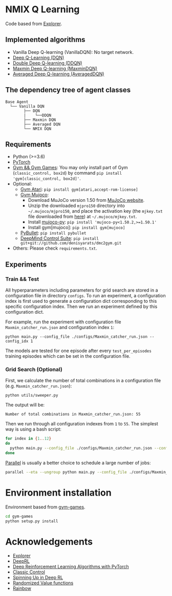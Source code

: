 # NMIX Q Learning

Code based from [Explorer](https://github.com/qlan3/Explorer).


## Implemented algorithms

- Vanilla Deep Q-learning (VanillaDQN): No target network.
- [Deep Q-Learning (DQN)](https://users.cs.duke.edu/~pdinesh/sources/MnihEtAlHassibis15NatureControlDeepRL.pdf)
- [Double Deep Q-learning (DDQN)](https://arxiv.org/pdf/1509.06461.pdf)
- [Maxmin Deep Q-learning (MaxminDQN)](https://arxiv.org/pdf/2002.06487.pdf)
- [Averaged Deep Q-learning (AveragedDQN)](https://arxiv.org/pdf/1611.01929.pdf)


## The dependency tree of agent classes

    Base Agent
      └── Vanilla DQN
            ├── DQN
            |    └──DDQN
            ├── Maxmin DQN
            ├── Averaged DQN
            └── NMIX DQN


## Requirements

- Python (>=3.6)
- [PyTorch](https://pytorch.org/)
- [Gym && Gym Games](https://github.com/qlan3/gym-games): You may only install part of Gym (`classic_control, box2d`) by command `pip install 'gym[classic_control, box2d]'`.
- Optional: 
  - [Gym Atari](https://www.gymlibrary.ml/environments/atari/): `pip install gym[atari,accept-rom-license]`
  - [Gym Mujoco](https://www.gymlibrary.ml/environments/mujoco/):
    - Download MuJoCo version 1.50 from [MuJoCo website](https://www.roboti.us/download.html).
    - Unzip the downloaded `mjpro150` directory into `~/.mujoco/mjpro150`, and place the activation key (the `mjkey.txt` file downloaded from [here](https://www.roboti.us/license.html)) at `~/.mujoco/mjkey.txt`.
    - Install [mujoco-py](https://github.com/openai/mujoco-py): `pip install 'mujoco-py<1.50.2,>=1.50.1'`
    - Install gym[mujoco]: `pip install gym[mujoco]`
  - [PyBullet](https://pybullet.org/): `pip install pybullet`
  - [DeepMind Control Suite](https://github.com/denisyarats/dmc2gym): `pip install git+git://github.com/denisyarats/dmc2gym.git`
- Others: Please check `requirements.txt`.


## Experiments

### Train && Test

All hyperparameters including parameters for grid search are stored in a configuration file in directory `configs`. To run an experiment, a configuration index is first used to generate a configuration dict corresponding to this specific configuration index. Then we run an experiment defined by this configuration dict.

For example, run the experiment with configuration file `Maxmin_catcher_run.json` and configuration index `1`:

```python main.py --config_file ./configs/Maxmin_catcher_run.json --config_idx 1```

The models are tested for one episode after every `test_per_episodes` training episodes which can be set in the configuration file.


### Grid Search (Optional)

First, we calculate the number of total combinations in a configuration file (e.g. `Maxmin_catcher_run.json`):

`python utils/sweeper.py`

The output will be:

`Number of total combinations in Maxmin_catcher_run.json: 55`

Then we run through all configuration indexes from `1` to `55`. The simplest way is using a bash script:

``` bash
for index in {1..12}
do
  python main.py --config_file ./configs/Maxmin_catcher_run.json --config_idx $index
done
```

[Parallel](https://www.gnu.org/software/parallel/) is usually a better choice to schedule a large number of jobs:

``` bash
parallel --eta --ungroup python main.py --config_file ./configs/Maxmin_catcher_run.json --config_idx {1} ::: $(seq 1 55)
```

# Environment installation

Environment based from [gym-games](https://github.com/qlan3/gym-games).

``` bash
cd gym-games
python setup.py install
```

# Acknowledgements

- [Explorer](https://github.com/qlan3/Explorer)
- [DeepRL](https://github.com/ShangtongZhang/DeepRL)
- [Deep Reinforcement Learning Algorithms with PyTorch](https://github.com/p-christ/Deep-Reinforcement-Learning-Algorithms-with-PyTorch)
- [Classic Control](https://github.com/muhammadzaheer/classic-control)
- [Spinning Up in Deep RL](https://github.com/openai/spinningup)
- [Randomized Value functions](https://github.com/facebookresearch/RandomizedValueFunctions)
- [Rainbow](https://github.com/Kaixhin/Rainbow)
